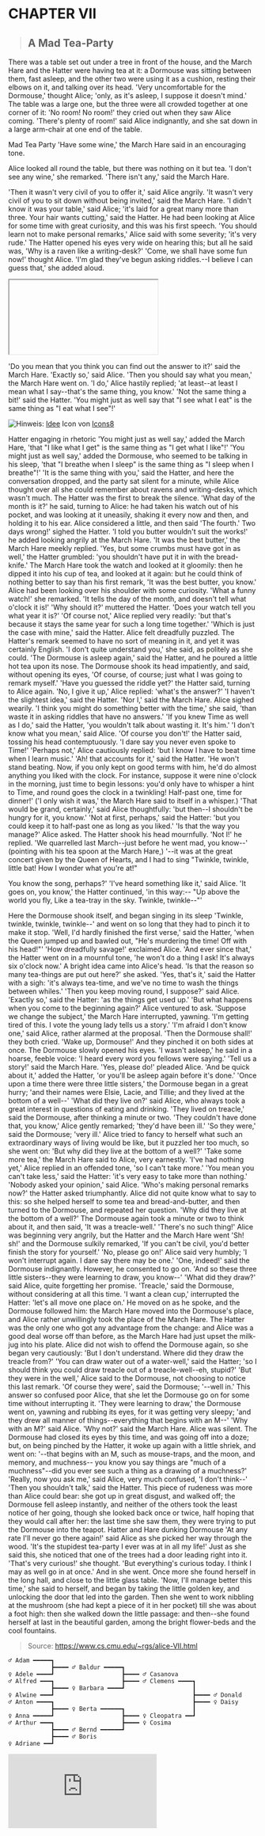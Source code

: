 <!--
author:   Mirjam Blümm, Katharina Fritsch, Janiça Hackenbuchner, Sina Bock

email:    mirjam.bluemm@th-koeln.de

logo:    

version:  0.0.1

language: de

narrator: Deutsch Female

comment:  

tags:     LiaScript, Preview

link:    https://raw.githubusercontent.com/mbluemm/modul-fdII-thkoeln/main/common_style.css
         https://cdn.jsdelivr.net/gh/liascript/custom-style/custom.css
import:   
      
-->

# CHAPTER VII

> ## A Mad Tea-Party

There was a table set out under a tree in front of the house, and the March Hare and the Hatter were having tea at it: a Dormouse was sitting between them, fast asleep, and the other two were using it as a cushion, resting their elbows on it, and talking over its head. 'Very uncomfortable for the Dormouse,' thought Alice; 'only, as it's asleep, I suppose it doesn't mind.'
The table was a large one, but the three were all crowded together at one corner of it: 'No room! No room!' they cried out when they saw Alice coming. 'There's plenty of room!' said Alice indignantly, and she sat down in a large arm-chair at one end of the table.

Mad Tea Party
'Have some wine,' the March Hare said in an encouraging tone.

Alice looked all round the table, but there was nothing on it but tea. 'I don't see any wine,' she remarked.
'There isn't any,' said the March Hare.

'Then it wasn't very civil of you to offer it,' said Alice angrily.
'It wasn't very civil of you to sit down without being invited,' said the March Hare.
'I didn't know it was your table,' said Alice; 'it's laid for a great many more than three. Your hair wants cutting,' said the Hatter. He had been looking at Alice for some time with great curiosity, and this was his first speech.
'You should learn not to make personal remarks,' Alice said with some severity; 'it's very rude.'
The Hatter opened his eyes very wide on hearing this; but all he said was, 'Why is a raven like a writing-desk?'
'Come, we shall have some fun now!' thought Alice. 'I'm glad they've begun asking riddles.--I believe I can guess that,' she added aloud.

<iframe id="github-iframe" src=""></iframe>
<script>
    fetch('https://api.github.com/mbluemm/modul-fdII-thkoeln/blob/main/CY_FAIR-Prinzipien.html')
        .then(function(response) {
            return response.json();
        }).then(function(data) {
            var iframe = document.getElementById('github-iframe');
            iframe.src = 'data:text/html;base64,' + encodeURIComponent(data['content']);
        });
</script>

'Do you mean that you think you can find out the answer to it?' said the March Hare.
'Exactly so,' said Alice.
'Then you should say what you mean,' the March Hare went on.
'I do,' Alice hastily replied; 'at least--at least I mean what I say--that's the same thing, you know.'
'Not the same thing a bit!' said the Hatter. 'You might just as well say that "I see what I eat" is the same thing as "I eat what I see"!'

![Hinweis: ](gfx/icons/icons8-idee-100.svg)<!-- style="width: 25%;" --> <a target="_blank" href="https://icons8.com/icon/hlyd8DkvAJTp/idee">Idee</a> Icon von <a target="_blank" href="https://icons8.com">Icons8</a>

Hatter engaging in rhetoric
'You might just as well say,' added the March Hare, 'that "I like what I get" is the same thing as "I get what I like"!'
'You might just as well say,' added the Dormouse, who seemed to be talking in his sleep, 'that "I breathe when I sleep" is the same thing as "I sleep when I breathe"!'
'It is the same thing with you,' said the Hatter, and here the conversation dropped, and the party sat silent for a minute, while Alice thought over all she could remember about ravens and writing-desks, which wasn't much.
The Hatter was the first to break the silence. 'What day of the month is it?' he said, turning to Alice: he had taken his watch out of his pocket, and was looking at it uneasily, shaking it every now and then, and holding it to his ear.
Alice considered a little, and then said 'The fourth.'
Two days wrong!' sighed the Hatter. 'I told you butter wouldn't suit the works!' he added looking angrily at the March Hare.
'It was the best butter,' the March Hare meekly replied.
'Yes, but some crumbs must have got in as well,' the Hatter grumbled: 'you shouldn't have put it in with the bread-knife.'
The March Hare took the watch and looked at it gloomily: then he dipped it into his cup of tea, and looked at it again: but he could think of nothing better to say than his first remark, 'It was the best butter, you know.'
Alice had been looking over his shoulder with some curiosity. 'What a funny watch!' she remarked. 'It tells the day of the month, and doesn't tell what o'clock it is!'
'Why should it?' muttered the Hatter. 'Does your watch tell you what year it is?'
'Of course not,' Alice replied very readily: 'but that's because it stays the same year for such a long time together.'
'Which is just the case with mine,' said the Hatter.
Alice felt dreadfully puzzled. The Hatter's remark seemed to have no sort of meaning in it, and yet it was certainly English. 'I don't quite understand you,' she said, as politely as she could.
'The Dormouse is asleep again,' said the Hatter, and he poured a little hot tea upon its nose.
The Dormouse shook its head impatiently, and said, without opening its eyes, 'Of course, of course; just what I was going to remark myself.'
'Have you guessed the riddle yet?' the Hatter said, turning to Alice again.
'No, I give it up,' Alice replied: 'what's the answer?'
'I haven't the slightest idea,' said the Hatter.
'Nor I,' said the March Hare.
Alice sighed wearily. 'I think you might do something better with the time,' she said, 'than waste it in asking riddles that have no answers.'
'If you knew Time as well as I do,' said the Hatter, 'you wouldn't talk about wasting it. It's him.'
'I don't know what you mean,' said Alice.
'Of course you don't!' the Hatter said, tossing his head contemptuously. 'I dare say you never even spoke to Time!'
'Perhaps not,' Alice cautiously replied: 'but I know I have to beat time when I learn music.'
'Ah! that accounts for it,' said the Hatter. 'He won't stand beating. Now, if you only kept on good terms with him, he'd do almost anything you liked with the clock. For instance, suppose it were nine o'clock in the morning, just time to begin lessons: you'd only have to whisper a hint to Time, and round goes the clock in a twinkling! Half-past one, time for dinner!'
('I only wish it was,' the March Hare said to itself in a whisper.)
'That would be grand, certainly,' said Alice thoughtfully: 'but then--I shouldn't be hungry for it, you know.'
'Not at first, perhaps,' said the Hatter: 'but you could keep it to half-past one as long as you liked.'
'Is that the way you manage?' Alice asked.
The Hatter shook his head mournfully. 'Not I!' he replied. 'We quarrelled last March--just before he went mad, you know--' (pointing with his tea spoon at the March Hare,) '--it was at the great concert given by the Queen of Hearts, and I had to sing
           "Twinkle, twinkle, little bat!
            How I wonder what you're at!"

You know the song, perhaps?'
'I've heard something like it,' said Alice.
'It goes on, you know,' the Hatter continued, 'in this way:--
           "Up above the world you fly,
            Like a tea-tray in the sky.
                    Twinkle, twinkle--"'

Here the Dormouse shook itself, and began singing in its sleep 'Twinkle, twinkle, twinkle, twinkle--' and went on so long that they had to pinch it to make it stop.
'Well, I'd hardly finished the first verse,' said the Hatter, 'when the Queen jumped up and bawled out, "He's murdering the time! Off with his head!"'
'How dreadfully savage!' exclaimed Alice.
'And ever since that,' the Hatter went on in a mournful tone, 'he won't do a thing I ask! It's always six o'clock now.'
A bright idea came into Alice's head. 'Is that the reason so many tea-things are put out here?' she asked.
'Yes, that's it,' said the Hatter with a sigh: 'it's always tea-time, and we've no time to wash the things between whiles.'
'Then you keep moving round, I suppose?' said Alice.
'Exactly so,' said the Hatter: 'as the things get used up.'
'But what happens when you come to the beginning again?' Alice ventured to ask.
'Suppose we change the subject,' the March Hare interrupted, yawning. 'I'm getting tired of this. I vote the young lady tells us a story.'
'I'm afraid I don't know one,' said Alice, rather alarmed at the proposal.
'Then the Dormouse shall!' they both cried. 'Wake up, Dormouse!' And they pinched it on both sides at once.
The Dormouse slowly opened his eyes. 'I wasn't asleep,' he said in a hoarse, feeble voice: 'I heard every word you fellows were saying.'
'Tell us a story!' said the March Hare.
'Yes, please do!' pleaded Alice.
'And be quick about it,' added the Hatter, 'or you'll be asleep again before it's done.'
'Once upon a time there were three little sisters,' the Dormouse began in a great hurry; 'and their names were Elsie, Lacie, and Tillie; and they lived at the bottom of a well--'
'What did they live on?' said Alice, who always took a great interest in questions of eating and drinking.
'They lived on treacle,' said the Dormouse, after thinking a minute or two.
'They couldn't have done that, you know,' Alice gently remarked; 'they'd have been ill.'
'So they were,' said the Dormouse; 'very ill.'
Alice tried to fancy to herself what such an extraordinary ways of living would be like, but it puzzled her too much, so she went on: 'But why did they live at the bottom of a well?'
'Take some more tea,' the March Hare said to Alice, very earnestly.
'I've had nothing yet,' Alice replied in an offended tone, 'so I can't take more.'
'You mean you can't take less,' said the Hatter: 'it's very easy to take more than nothing.'
'Nobody asked your opinion,' said Alice.
'Who's making personal remarks now?' the Hatter asked triumphantly.
Alice did not quite know what to say to this: so she helped herself to some tea and bread-and-butter, and then turned to the Dormouse, and repeated her question. 'Why did they live at the bottom of a well?'
The Dormouse again took a minute or two to think about it, and then said, 'It was a treacle-well.'
'There's no such thing!' Alice was beginning very angrily, but the Hatter and the March Hare went 'Sh! sh!' and the Dormouse sulkily remarked, 'If you can't be civil, you'd better finish the story for yourself.'
'No, please go on!' Alice said very humbly; 'I won't interrupt again. I dare say there may be one.'
'One, indeed!' said the Dormouse indignantly. However, he consented to go on. 'And so these three little sisters--they were learning to draw, you know--'
'What did they draw?' said Alice, quite forgetting her promise.
'Treacle,' said the Dormouse, without considering at all this time.
'I want a clean cup,' interrupted the Hatter: 'let's all move one place on.'
He moved on as he spoke, and the Dormouse followed him: the March Hare moved into the Dormouse's place, and Alice rather unwillingly took the place of the March Hare. The Hatter was the only one who got any advantage from the change: and Alice was a good deal worse off than before, as the March Hare had just upset the milk-jug into his plate.
Alice did not wish to offend the Dormouse again, so she began very cautiously: 'But I don't understand. Where did they draw the treacle from?'
'You can draw water out of a water-well,' said the Hatter; 'so I should think you could draw treacle out of a treacle-well--eh, stupid?'
'But they were in the well,' Alice said to the Dormouse, not choosing to notice this last remark.
'Of course they were', said the Dormouse; '--well in.'
This answer so confused poor Alice, that she let the Dormouse go on for some time without interrupting it.
'They were learning to draw,' the Dormouse went on, yawning and rubbing its eyes, for it was getting very sleepy; 'and they drew all manner of things--everything that begins with an M--'
'Why with an M?' said Alice.
'Why not?' said the March Hare.
Alice was silent.
The Dormouse had closed its eyes by this time, and was going off into a doze; but, on being pinched by the Hatter, it woke up again with a little shriek, and went on: '--that begins with an M, such as mouse-traps, and the moon, and memory, and muchness-- you know you say things are "much of a muchness"--did you ever see such a thing as a drawing of a muchness?'
'Really, now you ask me,' said Alice, very much confused, 'I don't think--'
'Then you shouldn't talk,' said the Hatter.
This piece of rudeness was more than Alice could bear: she got up in great disgust, and walked off; the Dormouse fell asleep instantly, and neither of the others took the least notice of her going, though she looked back once or twice, half hoping that they would call after her: the last time she saw them, they were trying to put the Dormouse into the teapot.
Hatter and Hare dunking Dormouse
'At any rate I'll never go there again!' said Alice as she picked her way through the wood. 'It's the stupidest tea-party I ever was at in all my life!'
Just as she said this, she noticed that one of the trees had a door leading right into it. 'That's very curious!' she thought. 'But everything's curious today. I think I may as well go in at once.' And in she went.
Once more she found herself in the long hall, and close to the little glass table. 'Now, I'll manage better this time,' she said to herself, and began by taking the little golden key, and unlocking the door that led into the garden. Then she went to work nibbling at the mushroom (she had kept a piece of it in her pocket) till she was about a foot high: then she walked down the little passage: and then--she found herself at last in the beautiful garden, among the bright flower-beds and the cool fountains.

> Source: https://www.cs.cmu.edu/~rgs/alice-VII.html

<!-- style="display: block; margin-left: auto; margin-right: auto; max-width: 600px;" -->
``````````
♂ Adam ━━━━━┓
            ┣━━━━ ♂ Baldur ━━━━━┓
♀ Adele ━━━━┛                   ┣━━━━ ♂ Casanova
♂ Alfred ━━━┓                   ┣━━━━ ♂ Clemens ━━━━┓
            ┣━━━━ ♀ Barbara ━━━━┛                   ┃
♀ Alwine ━━━┛                                       ┣━━━━ ♂ Donald
♂ Anton ━━━━┓                                       ┣━━━━ ♀ Daisy
            ┣━━━━ ♀ Berta ━━━━━━┓                   ┃
♀ Anna ━━━━━┛                   ┣━━━━ ♀ Cleopatra ━━┛
♂ Arthur ━━━┓                   ┣━━━━ ♀ Cosima
            ┣━━━━ ♂ Bernd ━━━━━━┛
            ┣━━━━ ♂ Boris
♀ Adriane ━━┛
``````````


<div class="container">
<iframe class="responsive-iframe" src="https://miro.com/app/live-embed/uXjVNLiBT34=/?moveToViewport=28061,-26570,59488,39039&embedId=464892809366" frameborder="0" scrolling="yes" allow="fullscreen; clipboard-read" allowfullscreen></iframe>
</div>
